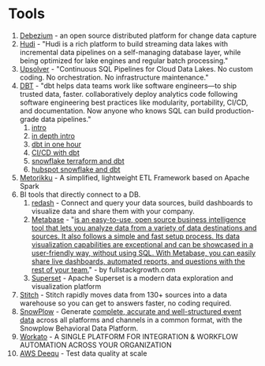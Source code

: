 # Tools



1. [Debezium](https://debezium.io) - an open source distributed platform for change data capture
2. [Hudi](https://hudi.apache.org) - "Hudi is a rich platform to build streaming data lakes with incremental data pipelines on a self-managing database layer, while being optimized for lake engines and regular batch processing."
3. [Upsolver](https://www.upsolver.com) - "Continuous SQL Pipelines for Cloud Data Lakes. No custom coding. No orchestration. No infrastructure maintenance."
4. [DBT](https://www.getdbt.com) - "dbt helps data teams work like software engineers—to ship trusted data, faster. collaboratively deploy analytics code following software engineering best practices like modularity, portability, CI/CD, and documentation. Now anyone who knows SQL can build production-grade data pipelines."
   1. [intro](https://www.youtube.com/watch?v=R2nr1uZ8ffc)
   2. [in depth intro](https://www.youtube.com/watch?v=MHnJDqEKyUY)
   3. [dbt in one hour](https://www.youtube.com/watch?v=na6eu9WSXGY)
   4. [CI/CD with dbt](https://www.youtube.com/watch?v=snp2hxxWgqk)
   5. [snowflake terraform and dbt](https://www.youtube.com/watch?v=r4tAyiTgwRw)
   6. [hubspot snowflake and dbt](https://www.youtube.com/watch?v=qDHgknWW\_oo)
5. [Metorikku](https://github.com/YotpoLtd/metorikku) - A simplified, lightweight ETL Framework based on Apache Spark
6. BI tools that directly connect to a DB.
   1. [redash](https://redash.io) - Connect and query your data sources, build dashboards to visualize data and share them with your company.
   2. [Metabase](https://www.metabase.com) - "[is an easy-to-use, open source business intelligence tool that lets you analyze data from a variety of data destinations and sources. It also follows a simple and fast setup process. Its data visualization capabilities are exceptional and can be showcased in a user-friendly way, without using SQL. With Metabase, you can easily share live dashboards, automated reports, and questions with the rest of your team.](https://growthfullstack.com/analyse/metabase-bi-tool/)" - by fullstackgrowth.com
   3. [Superset](https://superset.apache.org) - Apache Superset is a modern data exploration and visualization platform
7. [Stitch](https://www.stitchdata.com) - Stitch rapidly moves data from 130+ sources into a data warehouse so you can get to answers faster, no coding required.
8. [SnowPlow](https://snowplowanalytics.com) - Generate [complete, accurate and well-structured event data](https://snowplowanalytics.com/web-and-mobile-data/) across all platforms and channels in a common format, with the Snowplow Behavioral Data Platform.
9. [Workato](https://www.workato.com) - A SINGLE PLATFORM FOR INTEGRATION & WORKFLOW AUTOMATION ACROSS YOUR ORGANIZATION
10. [AWS Deequ](https://aws.amazon.com/blogs/big-data/test-data-quality-at-scale-with-deequ/) - Test data quality at scale
